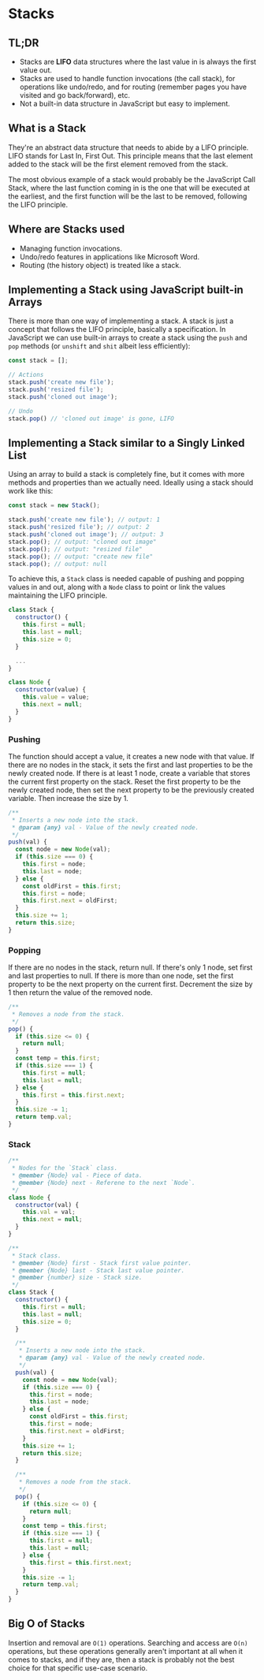 # Stacks

## TL;DR

- Stacks are **LIFO** data structures where the last value in is always the first value out.
- Stacks are used to handle function invocations (the call stack), for operations like undo/redo, and for routing (remember pages you have visited and go back/forward), etc.
- Not a built-in data structure in JavaScript but easy to implement.

## What is a Stack

They're an abstract data structure that needs to abide by a LIFO principle. LIFO stands for Last In, First Out. This principle means that the last element added to the stack will be the first element removed from the stack.

The most obvious example of a stack would probably be the JavaScript Call Stack, where the last function coming in is the one that will be executed at the earliest, and the first function will be the last to be removed, following the LIFO principle.

## Where are Stacks used

- Managing function invocations.
- Undo/redo features in applications like Microsoft Word.
- Routing (the history object) is treated like a stack.

## Implementing a Stack using JavaScript built-in Arrays

There is more than one way of implementing a stack. A stack is just a concept that follows the LIFO principle, basically a specification. In JavaScript we can use built-in arrays to create a stack using the `push` and `pop` methods (or `unshift` and `shit` albeit less efficiently):

```js
const stack = [];

// Actions
stack.push('create new file');
stack.push('resized file');
stack.push('cloned out image');

// Undo
stack.pop() // 'cloned out image' is gone, LIFO
```

## Implementing a Stack similar to a Singly Linked List

Using an array to build a stack is completely fine, but it comes with more methods and properties than we actually need. Ideally using a stack should work like this:

```js
const stack = new Stack();

stack.push('create new file'); // output: 1
stack.push('resized file'); // output: 2
stack.push('cloned out image'); // output: 3
stack.pop(); // output: "cloned out image"
stack.pop(); // output: "resized file"
stack.pop(); // output: "create new file"
stack.pop(); // output: null
```

To achieve this, a `Stack` class is needed capable of pushing and popping values in and out, along with a `Node` class to point or link the values maintaining the LIFO principle.

```js
class Stack {
  constructor() {
    this.first = null;
    this.last = null;
    this.size = 0;
  }

  ...
}
```

```js
class Node {
  constructor(value) {
    this.value = value;
    this.next = null;
  }
}
```

### Pushing

The function should accept a value, it creates a new node with that value. If there are no nodes in the stack, it sets the first and last properties to be the newly created node. If there is at least 1 node, create a variable that stores the current first property on the stack. Reset the first property to be the newly created node, then set the next property to be the previously created variable. Then increase the size by 1.

```js
/**
 * Inserts a new node into the stack.
 * @param {any} val - Value of the newly created node.
 */
push(val) {
  const node = new Node(val);
  if (this.size === 0) {
    this.first = node;
    this.last = node;
  } else {
    const oldFirst = this.first;
    this.first = node;
    this.first.next = oldFirst;
  }
  this.size += 1;
  return this.size;
}
```

### Popping

If there are no nodes in the stack, return null. If there's only 1 node, set first and last properties to null. If there is more than one node, set the first property to be the next property on the current first. Decrement the size by 1 then return the value of the removed node.

```js
/**
 * Removes a node from the stack.
 */
pop() {
  if (this.size <= 0) {
    return null;
  }
  const temp = this.first;
  if (this.size === 1) {
    this.first = null;
    this.last = null;
  } else {
    this.first = this.first.next;
  }
  this.size -= 1;
  return temp.val;
}
```

### Stack

```js
/**
 * Nodes for the `Stack` class.
 * @member {Node} val - Piece of data.
 * @member {Node} next - Referene to the next `Node`.
 */
class Node {
  constructor(val) {
    this.val = val;
    this.next = null;
  }
}

/**
 * Stack class.
 * @member {Node} first - Stack first value pointer.
 * @member {Node} last - Stack last value pointer.
 * @member {number} size - Stack size.
 */
class Stack {
  constructor() {
    this.first = null;
    this.last = null;
    this.size = 0;
  }

  /**
   * Inserts a new node into the stack.
   * @param {any} val - Value of the newly created node.
   */
  push(val) {
    const node = new Node(val);
    if (this.size === 0) {
      this.first = node;
      this.last = node;
    } else {
      const oldFirst = this.first;
      this.first = node;
      this.first.next = oldFirst;
    }
    this.size += 1;
    return this.size;
  }

  /**
   * Removes a node from the stack.
   */
  pop() {
    if (this.size <= 0) {
      return null;
    }
    const temp = this.first;
    if (this.size === 1) {
      this.first = null;
      this.last = null;
    } else {
      this.first = this.first.next;
    }
    this.size -= 1;
    return temp.val;
  }
}
```

## Big O of Stacks

Insertion and removal are `O(1)` operations. Searching and access are `O(n)` operations, but these operations generally aren't important at all when it comes to stacks, and if they are, then a stack is probably not the best choice for that specific use-case scenario.
